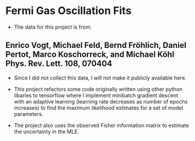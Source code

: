 # Fermi Gas Oscillation Fits

- The data for this project is from: 
## Enrico Vogt, Michael Feld, Bernd Fröhlich, Daniel Pertot, Marco Koschorreck, and Michael Köhl Phys. Rev. Lett. 108, 070404
   - Since I did not collect this data, I will not make it publicly available here.

- This project refactors some code originally written using other python libaries to tensorflow where I implement minibatch gradient descent with an adaptive learning (learning rate decreases as number of epochs increases) to find the maximum likelihood estimates for a set of model parameters. 

- The project also uses the observed Fisher information matrix to estimate the uncertainty in the MLE.  
